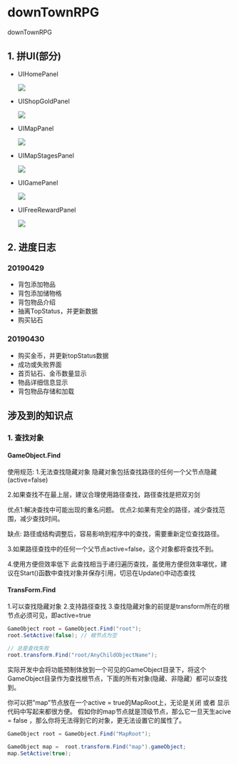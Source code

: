 # downTownRPG
downTownRPG

## 1. 拼UI(部分)

* UIHomePanel

  ![](http://githubresources.oss-cn-shanghai.aliyuncs.com/DownTownRPG/1.Home.jpg?Expires=1555509931&OSSAccessKeyId=TMP.AQFj3k6017czSPQZtVZbo2Hjl5nYVb4vOlpoa5Yyji3saWucjfG0IvMh65ReAAAwLAIUYGgEYYHcv2UFwn3_h_QlDPMS6V0CFGZIoqVPPxIBAgDFho5t5rd-qUal&Signature=gvDJQX5oAn7DSW3jUDslp%2FxUhHE%3D)

* UIShopGoldPanel

  ![](http://githubresources.oss-cn-shanghai.aliyuncs.com/DownTownRPG/2.Shop.jpg?Expires=1555510103&OSSAccessKeyId=TMP.AQFj3k6017czSPQZtVZbo2Hjl5nYVb4vOlpoa5Yyji3saWucjfG0IvMh65ReAAAwLAIUYGgEYYHcv2UFwn3_h_QlDPMS6V0CFGZIoqVPPxIBAgDFho5t5rd-qUal&Signature=ffCLTbhpGUwwhiBqnGFgDZixC5A%3D)

* UIMapPanel

  ![](http://githubresources.oss-cn-shanghai.aliyuncs.com/DownTownRPG/3.Map.jpg?Expires=1555510223&OSSAccessKeyId=TMP.AQFj3k6017czSPQZtVZbo2Hjl5nYVb4vOlpoa5Yyji3saWucjfG0IvMh65ReAAAwLAIUYGgEYYHcv2UFwn3_h_QlDPMS6V0CFGZIoqVPPxIBAgDFho5t5rd-qUal&Signature=w2ImQuO4MWSnyKluHwKhYd40gYk%3D)

* UIMapStagesPanel

  ![](http://githubresources.oss-cn-shanghai.aliyuncs.com/DownTownRPG/4.MapStages.jpg?Expires=1555510329&OSSAccessKeyId=TMP.AQFj3k6017czSPQZtVZbo2Hjl5nYVb4vOlpoa5Yyji3saWucjfG0IvMh65ReAAAwLAIUYGgEYYHcv2UFwn3_h_QlDPMS6V0CFGZIoqVPPxIBAgDFho5t5rd-qUal&Signature=o7qxhOiIbmLNy6wrQwHPlRWr3Ws%3D)

* UIGamePanel

  ![](http://githubresources.oss-cn-shanghai.aliyuncs.com/DownTownRPG/5.GamePanel.jpg?Expires=1555510455&OSSAccessKeyId=TMP.AQFj3k6017czSPQZtVZbo2Hjl5nYVb4vOlpoa5Yyji3saWucjfG0IvMh65ReAAAwLAIUYGgEYYHcv2UFwn3_h_QlDPMS6V0CFGZIoqVPPxIBAgDFho5t5rd-qUal&Signature=o4j%2FK7MAKcP36qIiwXdDIM%2FaZmA%3D)

* UIFreeRewardPanel

  ![](http://githubresources.oss-cn-shanghai.aliyuncs.com/DownTownRPG/6.UIFreeRewardPanel.jpg?Expires=1555511137&OSSAccessKeyId=TMP.AQFj3k6017czSPQZtVZbo2Hjl5nYVb4vOlpoa5Yyji3saWucjfG0IvMh65ReAAAwLAIUYGgEYYHcv2UFwn3_h_QlDPMS6V0CFGZIoqVPPxIBAgDFho5t5rd-qUal&Signature=0JLHS7okpT6j9welKS%2FNH3TnKJc%3D)





## 2. 进度日志

### 20190429

* 背包添加物品
* 背包添加储物格
* 背包物品介绍
* 抽离TopStatus，并更新数据
* 购买钻石

### 20190430

* 购买金币，并更新topStatus数据
* 成功或失败界面
* 首页钻石、金币数量显示
* 物品详细信息显示
* 背包物品存储和加载





## 涉及到的知识点

### 1. 查找对象

#### GameObject.Find

使用规范: 
1.无法查找隐藏对象 
隐藏对象包括查找路径的任何一个父节点隐藏(active=false)

2.如果查找不在最上层，建议合理使用路径查找，路径查找是把双刃剑

优点1:解决查找中可能出现的重名问题。 
优点2:如果有完全的路径，减少查找范围，减少查找时间。

缺点: 路径或结构调整后，容易影响到程序中的查找，需要重新定位查找路径。

3.如果路径查找中的任何一个父节点active=false，这个对象都将查找不到。

4.使用方便但效率低下 
此查找相当于递归遍历查找，虽使用方便但效率堪忧，建议在Start()函数中查找对象并保存引用，切忌在Update()中动态查找

#### TransForm.Find

1.可以查找隐藏对象 
2.支持路径查找 
3.查找隐藏对象的前提是transform所在的根节点必须可见，即active=true

```csharp
GameObject root = GameObject.Find("root");
root.SetActive(false); // 根节点为空

// 总是查找失败
root.transform.Find("root/AnyChildObjectName");
```

实际开发中会将功能预制体放到一个可见的GameObject目录下，将这个GameObject目录作为查找根节点，下面的所有对象(隐藏、非隐藏）都可以查找到。

你可以把”map”节点放在一个active = true的MapRoot上，无论是关闭 或者 显示 代码中写起来都很方便。 假如你的map节点就是顶级节点，那么它一旦天生acive = false ，那么你将无法得到它的对象，更无法设置它的属性了。


```csharp
GameObject root = GameObject.Find("MapRoot");

GameObject map =  root.transform.Find("map").gameObject;       
map.SetActive(true);
```




